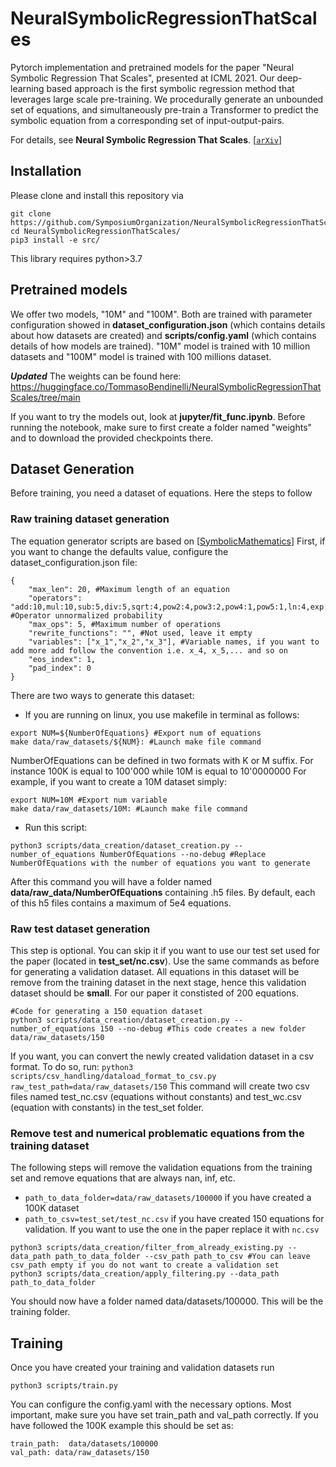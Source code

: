 # NeuralSymbolicRegressionThatScales

Pytorch implementation and pretrained models for the paper "Neural Symbolic Regression That Scales", presented at ICML 2021. 
Our deep-learning based approach is the first symbolic regression method that leverages large scale pre-training. We procedurally generate an unbounded set of equations, and simultaneously pre-train a Transformer to predict the symbolic equation from a corresponding set of input-output-pairs. 

For details, see **Neural Symbolic Regression That Scales**.  [[`arXiv`](https://arxiv.org/pdf/2106.06427.pdf)] 


## Installation
Please clone and install this repository via

```
git clone https://github.com/SymposiumOrganization/NeuralSymbolicRegressionThatScales.git
cd NeuralSymbolicRegressionThatScales/
pip3 install -e src/
```

This library requires python>3.7



## Pretrained models
We offer two models, "10M" and "100M".  Both are trained with parameter configuration showed in **dataset_configuration.json** (which contains details about how datasets are created) and **scripts/config.yaml** (which contains details of how models are trained). "10M" model is trained with 10 million datasets and "100M" model is trained with 100 millions dataset.

***Updated***
The weights can be found here: https://huggingface.co/TommasoBendinelli/NeuralSymbolicRegressionThatScales/tree/main

If you want to try the models out, look at **jupyter/fit_func.ipynb**. Before running the notebook, make sure to first create a folder named "weights" and to download the provided checkpoints there.


## Dataset Generation
Before training, you need a dataset of equations. Here the steps to follow

### Raw training dataset generation
The equation generator scripts are based on [[SymbolicMathematics](https://github.com/facebookresearch/SymbolicMathematics)]
First, if you want to change the defaults value, configure the dataset_configuration.json file:
```
{
    "max_len": 20, #Maximum length of an equation
    "operators": "add:10,mul:10,sub:5,div:5,sqrt:4,pow2:4,pow3:2,pow4:1,pow5:1,ln:4,exp:4,sin:4,cos:4,tan:4,asin:2", #Operator unnormalized probability
    "max_ops": 5, #Maximum number of operations
    "rewrite_functions": "", #Not used, leave it empty
    "variables": ["x_1","x_2","x_3"], #Variable names, if you want to add more add follow the convention i.e. x_4, x_5,... and so on
    "eos_index": 1,
    "pad_index": 0
}
```
There are two ways to generate this dataset:

* If you are running on linux, you use makefile in terminal as follows:
```
export NUM=${NumberOfEquations} #Export num of equations
make data/raw_datasets/${NUM}: #Launch make file command
```
NumberOfEquations can be defined in two formats with K or M suffix. For instance 100K is equal to 100'000 while 10M is equal to 10'0000000
For example, if you want to create a 10M dataset simply:

```
export NUM=10M #Export num variable
make data/raw_datasets/10M: #Launch make file command
```

* Run this script: 
```
python3 scripts/data_creation/dataset_creation.py --number_of_equations NumberOfEquations --no-debug #Replace NumberOfEquations with the number of equations you want to generate
```

After this command you will have a folder named **data/raw_data/NumberOfEquations** containing .h5 files. By default, each of this h5 files contains a maximum of 5e4 equations. 


### Raw test dataset generation
This step is optional. You can skip it if you want to use our test set used for the paper (located in **test_set/nc.csv**).
Use the same commands as before for generating a validation dataset. All equations in this dataset will be remove from the training dataset in the next stage, 
hence this validation dataset should be **small**. For our paper it constisted of 200 equations.

```
#Code for generating a 150 equation dataset 
python3 scripts/data_creation/dataset_creation.py --number_of_equations 150 --no-debug #This code creates a new folder data/raw_datasets/150
```

If you want, you can convert the newly created validation dataset in a csv format. 
To do so, run: `python3 scripts/csv_handling/dataload_format_to_csv.py raw_test_path=data/raw_datasets/150`
This command will create two csv files named test_nc.csv (equations without constants) and test_wc.csv (equation with constants) in the test_set folder.

### Remove test and numerical problematic equations from the training dataset 
The following steps will remove the validation equations from the training set and remove equations that are always nan, inf, etc.
* `path_to_data_folder=data/raw_datasets/100000`  if you have created a 100K dataset
* `path_to_csv=test_set/test_nc.csv` if you have created 150 equations for validation. If you want to use the one in the paper replace it with `nc.csv`
```
python3 scripts/data_creation/filter_from_already_existing.py --data_path path_to_data_folder --csv_path path_to_csv #You can leave csv_path empty if you do not want to create a validation set
python3 scripts/data_creation/apply_filtering.py --data_path path_to_data_folder 
```
You should now have a folder named data/datasets/100000. This will be the training folder.

## Training
Once you have created your training and validation datasets run 
```
python3 scripts/train.py
```
You can configure the config.yaml with the necessary options. Most important, make sure you have set 
train_path and val_path correctly. If you have followed the 100K example this should be set as:
```
train_path:  data/datasets/100000
val_path: data/raw_datasets/150
```

